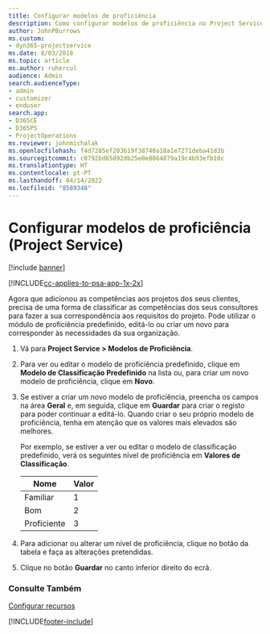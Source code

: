 ```yaml
---
title: Configurar modelos de proficiência
description: Como configurar modelos de proficiência no Project Service
author: JohnPBurrows
ms.custom:
- dyn365-projectservice
ms.date: 8/03/2018
ms.topic: article
ms.author: ruhercul
audience: Admin
search.audienceType:
- admin
- customizer
- enduser
search.app:
- D365CE
- D365PS
- ProjectOperations
ms.reviewer: johnmichalak
ms.openlocfilehash: f4d7285ef203619f38740a18a1e7271deba41d3b
ms.sourcegitcommit: c0792bd65d92db25e0e8864879a19c4b93efb10c
ms.translationtype: HT
ms.contentlocale: pt-PT
ms.lasthandoff: 04/14/2022
ms.locfileid: "8589348"
---
```

# <a name="set-up-proficiency-models-project-service"></a>Configurar modelos de proficiência (Project Service)

[!include [banner](../includes/psa-now-project-operations.md)]

[!INCLUDE[cc-applies-to-psa-app-1x-2x](../includes/cc-applies-to-psa-app-1x-2x.md)]

Agora que adicionou as competências aos projetos dos seus clientes, precisa de uma forma de classificar as competências dos seus consultores para fazer a sua correspondência aos requisitos do projeto. Pode utilizar o módulo de proficiência predefinido, editá-lo ou criar um novo para corresponder às necessidades da sua organização.  
  
1.  Vá para **Project Service > Modelos de Proficiência**.  
  
2.  Para ver ou editar o modelo de proficiência predefinido, clique em **Modelo de Classificação Predefinido** na lista ou, para criar um novo modelo de proficiência, clique em **Novo**.  
  
3.  Se estiver a criar um novo modelo de proficiência, preencha os campos na área **Geral** e, em seguida, clique em **Guardar** para criar o registo para poder continuar a editá-lo. Quando criar o seu próprio modelo de proficiência, tenha em atenção que os valores mais elevados são melhores.  
  
     Por exemplo, se estiver a ver ou editar o modelo de classificação predefinido, verá os seguintes nível de proficiência em **Valores de Classificação**.  
  
    |Nome|Valor|  
    |----------|-----------|  
    |Familiar|1|  
    |Bom|2|  
    |Proficiente|3|  
  
4.  Para adicionar ou alterar um nível de proficiência, clique no botão da tabela e faça as alterações pretendidas.  
  
5.  Clique no botão **Guardar** no canto inferior direito do ecrã.  
  
### <a name="see-also"></a>Consulte Também  
 [Configurar recursos](../psa/set-up-resources.md)


[!INCLUDE[footer-include](../includes/footer-banner.md)]
